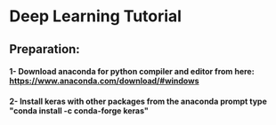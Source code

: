 # Deep Learning Tutorial

## Preparation:
#### 1- Download anaconda for python compiler and editor from here: https://www.anaconda.com/download/#windows
#### 2- Install keras with other packages from the anaconda prompt type "conda install -c conda-forge keras"
